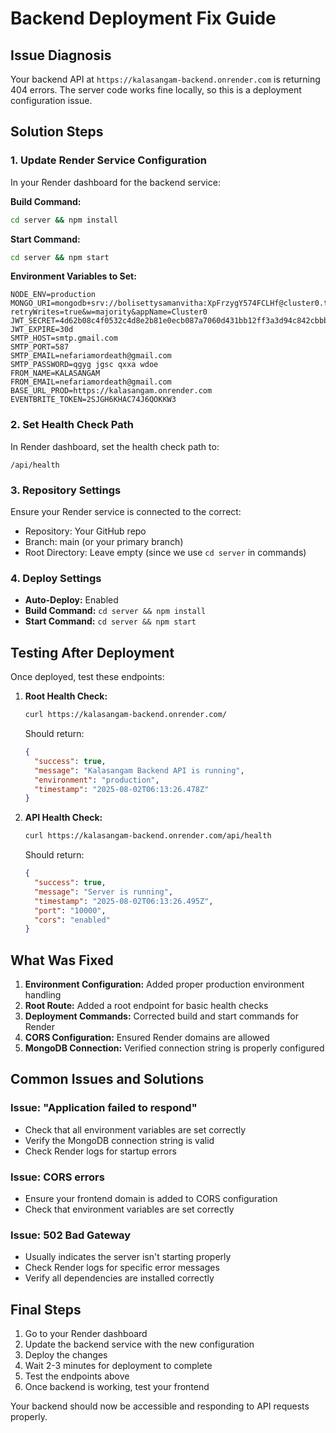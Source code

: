 # Backend Deployment Fix Guide

## Issue Diagnosis
Your backend API at `https://kalasangam-backend.onrender.com` is returning 404 errors. The server code works fine locally, so this is a deployment configuration issue.

## Solution Steps

### 1. Update Render Service Configuration

In your Render dashboard for the backend service:

**Build Command:**
```bash
cd server && npm install
```

**Start Command:**
```bash
cd server && npm start
```

**Environment Variables to Set:**
```
NODE_ENV=production
MONGO_URI=mongodb+srv://bolisettysamanvitha:XpFrzygY574FCLHf@cluster0.tohbv1j.mongodb.net/test?retryWrites=true&w=majority&appName=Cluster0
JWT_SECRET=4d62b08c4f0532c4d8e2b81e0ecb087a7060d431bb12ff3a3d94c842cbbba249
JWT_EXPIRE=30d
SMTP_HOST=smtp.gmail.com
SMTP_PORT=587
SMTP_EMAIL=nefariamordeath@gmail.com
SMTP_PASSWORD=qgyg jgsc qxxa wdoe
FROM_NAME=KALASANGAM
FROM_EMAIL=nefariamordeath@gmail.com
BASE_URL_PROD=https://kalasangam.onrender.com
EVENTBRITE_TOKEN=2SJGH6KHAC74J6QOKKW3
```

### 2. Set Health Check Path
In Render dashboard, set the health check path to:
```
/api/health
```

### 3. Repository Settings
Ensure your Render service is connected to the correct:
- Repository: Your GitHub repo
- Branch: main (or your primary branch)
- Root Directory: Leave empty (since we use `cd server` in commands)

### 4. Deploy Settings
- **Auto-Deploy:** Enabled
- **Build Command:** `cd server && npm install`
- **Start Command:** `cd server && npm start`

## Testing After Deployment

Once deployed, test these endpoints:

1. **Root Health Check:**
   ```bash
   curl https://kalasangam-backend.onrender.com/
   ```
   Should return:
   ```json
   {
     "success": true,
     "message": "Kalasangam Backend API is running",
     "environment": "production",
     "timestamp": "2025-08-02T06:13:26.478Z"
   }
   ```

2. **API Health Check:**
   ```bash
   curl https://kalasangam-backend.onrender.com/api/health
   ```
   Should return:
   ```json
   {
     "success": true,
     "message": "Server is running",
     "timestamp": "2025-08-02T06:13:26.495Z",
     "port": "10000",
     "cors": "enabled"
   }
   ```

## What Was Fixed

1. **Environment Configuration:** Added proper production environment handling
2. **Root Route:** Added a root endpoint for basic health checks
3. **Deployment Commands:** Corrected build and start commands for Render
4. **CORS Configuration:** Ensured Render domains are allowed
5. **MongoDB Connection:** Verified connection string is properly configured

## Common Issues and Solutions

### Issue: "Application failed to respond"
- Check that all environment variables are set correctly
- Verify the MongoDB connection string is valid
- Check Render logs for startup errors

### Issue: CORS errors
- Ensure your frontend domain is added to CORS configuration
- Check that environment variables are set correctly

### Issue: 502 Bad Gateway
- Usually indicates the server isn't starting properly
- Check Render logs for specific error messages
- Verify all dependencies are installed correctly

## Final Steps

1. Go to your Render dashboard
2. Update the backend service with the new configuration
3. Deploy the changes
4. Wait 2-3 minutes for deployment to complete
5. Test the endpoints above
6. Once backend is working, test your frontend

Your backend should now be accessible and responding to API requests properly.
